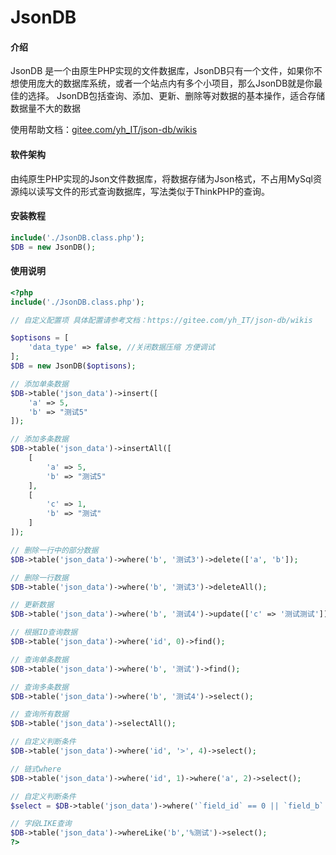# JsonDB

#### 介绍
JsonDB 是一个由原生PHP实现的文件数据库，JsonDB只有一个文件，如果你不想使用庞大的数据库系统，或者一个站点内有多个小项目，那么JsonDB就是你最佳的选择。 JsonDB包括查询、添加、更新、删除等对数据的基本操作，适合存储数据量不大的数据

使用帮助文档：[gitee.com/yh_IT/json-db/wikis](https://gitee.com/yh_IT/json-db/wikis)

#### 软件架构
由纯原生PHP实现的Json文件数据库，将数据存储为Json格式，不占用MySql资源纯以读写文件的形式查询数据库，写法类似于ThinkPHP的查询。


#### 安装教程

```php
include('./JsonDB.class.php');
$DB = new JsonDB();
```


#### 使用说明

```php
<?php
include('./JsonDB.class.php');

// 自定义配置项 具体配置请参考文档：https://gitee.com/yh_IT/json-db/wikis

$optisons = [
	'data_type' => false, //关闭数据压缩 方便调试
];
$DB = new JsonDB($optisons);

// 添加单条数据
$DB->table('json_data')->insert([
	'a' => 5,
	'b' => "测试5"
]);

// 添加多条数据
$DB->table('json_data')->insertAll([
	[
		'a' => 5,
		'b' => "测试5"
	],
	[
		'c' => 1,
		'b' => "测试"
	]
]);

// 删除一行中的部分数据
$DB->table('json_data')->where('b', '测试3')->delete(['a', 'b']);

// 删除一行数据
$DB->table('json_data')->where('b', '测试3')->deleteAll();

// 更新数据
$DB->table('json_data')->where('b', '测试4')->update(['c' => '测试测试']);

// 根据ID查询数据
$DB->table('json_data')->where('id', 0)->find();

// 查询单条数据
$DB->table('json_data')->where('b', '测试')->find();

// 查询多条数据
$DB->table('json_data')->where('b', '测试4')->select();

// 查询所有数据
$DB->table('json_data')->selectAll();

// 自定义判断条件
$DB->table('json_data')->where('id', '>', 4)->select();

// 链式where
$DB->table('json_data')->where('id', 1)->where('a', 2)->select();

// 自定义判断条件
$select = $DB->table('json_data')->where('`field_id` == 0 || `field_b` == `测试4`')->select();

// 字段LIKE查询
$DB->table('json_data')->whereLike('b','%测试')->select();
?>
```